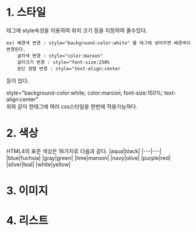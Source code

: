 # 1. 스타일
태그에 style속성을 이용하여 위치 크기 등을 지정하여 줄수있다. 


    ex) 배경색 변경 : style="background-color:white" 를 태그에 넣어주면 배경색이 변경된다.
        글자색 변경 : style="color:maroon"
        글자크기 변경 : style="font-size:250%
        문단 정렬 변경 : style="text-align:center
        
등이 있다.

 style="background-color:white; color:maroon; font-size:150%; text-align:center"         
 위와 같이 한태그에 여러 css스타일을 한번에 적용가능하다.
   
# 2. 색상

HTML4의 표준 색상은 16가지로 
다음과 같다.
|aqua|black|
|---|---|
|blue|fuchsia|
|gray|green|
|lime|maroon|
|navy|olive|
|purple|red|
|silver|teal|
|white|yellow|


# 3. 이미지

# 4. 리스트
